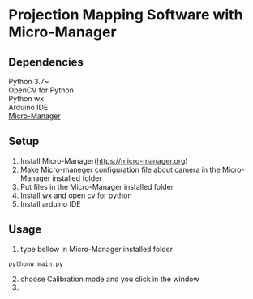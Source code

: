 # Projection Mapping Software with Micro-Manager

## Dependencies
Python 3.7~<br>
OpenCV for Python<br>
Python wx<br>
Arduino IDE<br>
[Micro-Manager](https://micro-manager.org)<br>

## Setup
1. Install Micro-Manager(https://micro-manager.org)
2. Make Micro-maneger configuration file about camera in the Micro-Manager installed folder
3. Put files in the Micro-Manager installed folder 
4. Install wx and open cv for python
5. Install arduino IDE

## Usage
1. type bellow in Micro-Manager installed folder
```
pythonw main.py
```
2. choose Calibration mode and you click in the window
3. 
